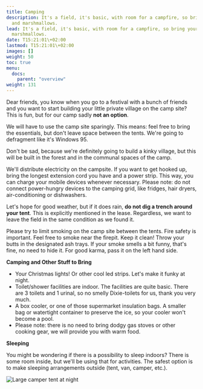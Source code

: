 ```yaml
---
title: Camping
description: It's a field, it's basic, with room for a campfire, so bring your guitar
  and marshmallows.
lead: It's a field, it's basic, with room for a campfire, so bring your guitar and
  marshmallows.
date: T15:21:01\+02:00
lastmod: T15:21:01\+02:00
images: []
weight: 50
toc: true
menu: 
  docs:
    parent: "overview"
weight: 131
---
```

Dear friends, you know when you go to a festival with a bunch of friends and you want to start building your little private village on the camp site? This is fun, but for our camp sadly **not an option**.

We will have to use the camp site sparingly. This means: feel free to bring the essentials, but don't leave space between the tents. We're going to defragment like it's Windows 95.

Don't be sad, because we're definitely going to build a kinky village, but this will be built in the forest and in the communal spaces of the camp. 

We'll distribute electricity on the campsite. If you want to get hooked up, bring the longest extension cord you have and a power strip. This way, you can charge your mobile devices whenever necessary. Please note: do not connect power-hungry devices to the camping grid, like fridges, hair dryers, air-conditioning or dishwashers.

Let's hope for good weather, but if it does rain, **do not dig a trench around your tent**. This is explicitly mentioned in the lease. Regardless, we want to leave the field in the same condition as we found it.

Please try to limit smoking on the camp site between the tents. Fire safety is important. Feel free to smoke near the firepit. Keep it clean! Throw your butts in the designated ash trays. If your smoke smells a bit funny, that's fine, no need to hide it. For good karma, pass it on the left hand side.

**Camping and Other Stuff to Bring**

* Your Christmas lights! Or other cool led strips. Let's make it funky at night.
* Toilet/shower facilities are indoor. The facilities are quite basic. There are 3 toilets and 1 urinal, so no smelly Dixie-toilets for us, thank you very much.
* A box cooler, or one of those supermarket insulation bags. A smaller bag or watertight container to preserve the ice, so your cooler won't become a pool.
* Please note: there is no need to bring dodgy gas stoves or other cooking gear, we will provide you with warm food.

**Sleeping**

You might be wondering if there is a possibility to sleep indoors? There is some room inside, but we'll be using that for activities. The safest option is to make sleeping arrangements outside (tent, van, camper, etc.).

![Large camper tent at night](/images/camper.jpg)
